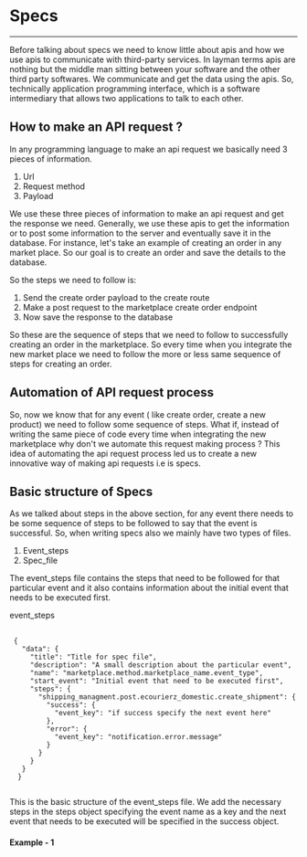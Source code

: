<h1>Specs</h1>
<hr>
<p>
  Before talking about specs we need to know little about apis and how we use apis to communicate with third-party services. In layman terms apis are nothing but the middle man sitting between your software and the other third party softwares. We communicate and get the data using the apis. So, technically application programming interface, which is a software intermediary  that allows two applications to talk to each other. 
</p>
<h2>How to make an API request ?</h2>
<p>
  In any programming language to make an api request we basically need 3 pieces of information.
<ol>
  <li>Url</li> 
  <li>Request method</li>
  <li>Payload</li>
</ol>
We use these three pieces of information to make an api request and get the response we need. Generally, we use these apis to get the information or to post some information to the server and eventually save it in the database. For instance, let's take an example of creating an order in any market place. So our goal is to create an order and save the details to the database.
</p>

<p>
So the steps we need to follow is:
  <ol>
    <li>Send the create order payload to the create route</li>
    <li>Make a post request to the marketplace create order endpoint</li>
    <li>Now save the response to the database</li>
  </ol>

So these are the sequence of steps that we need to follow to successfully creating an order in the marketplace. So every time when you integrate the new market place we need to follow the more or less same sequence of steps for creating an order.
</p>

<h2>Automation of API request process</h2>
<p>
  So, now we know that for any event ( like create order, create a new product) we need to follow some sequence of steps. What if, instead of writing the same piece of code every time when integrating the new marketplace why don't we automate this request making process ? This idea of automating the api request process led us to create a new innovative way of making api requests i.e is specs.
</p>

<h2>Basic structure of Specs</h2>
<p>
 As we talked about steps in the above section, for any event there needs to be some sequence of steps to be followed to say that the event is successful. So, when writing specs also we mainly have two types of files. 
  <ol>
    <li>Event_steps</li>
    <li>Spec_file</li>
  </ol>
The event_steps file contains the steps that need to be followed for that particular event and it also contains information about the initial event that needs to be executed first.
</p>

<p>event_steps</p>
<pre>
  <code>
 {
   "data": {
     "title": "Title for spec file",
     "description": "A small description about the particular event",
     "name": "marketplace.method.marketplace_name.event_type",
     "start_event": "Initial event that need to be executed first",
     "steps": {
       "shipping_managment.post.ecourierz_domestic.create_shipment": {
         "success": {
           "event_key": "if success specify the next event here"
         },
         "error": {
           "event_key": "notification.error.message"
         }
       }
     }
   }
  }
  </code>
</pre>

<p>
  This is the basic structure of the event_steps file. We add the necessary steps in the steps object specifying the event name as a key and the next event that needs to be executed will be specified in the success object.
</p>

<h4>Example - 1</h4> 


  
